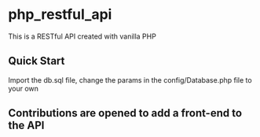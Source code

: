 # php_restful_api
This is a RESTful API created with vanilla PHP

## Quick Start

Import the db.sql file, change the params in the config/Database.php file to your own


## Contributions are opened to add a front-end to the API

